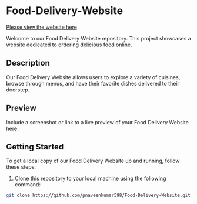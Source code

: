 # Food-Delivery-Website
[Please view the website here](https://pnaveenkumar598.github.io/Food-Delivery-Website/)

Welcome to our Food Delivery Website repository. This project showcases a website dedicated to ordering delicious food online.
## Description
Our Food Delivery Website allows users to explore a variety of cuisines, browse through menus, and have their favorite dishes delivered to their doorstep.
## Preview
Include a screenshot or link to a live preview of your Food Delivery Website here.
## Getting Started
To get a local copy of our Food Delivery Website up and running, follow these steps:
1. Clone this repository to your local machine using the following command:
```bash
git clone https://github.com/pnaveenkumar598/Food-Delivery-Website.git
